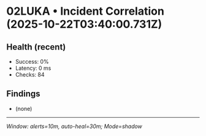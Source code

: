# 02LUKA • Incident Correlation (2025-10-22T03:40:00.731Z)

## Health (recent)
- Success: 0%
- Latency: 0 ms
- Checks: 84

## Findings
- (none)

---
_Window: alerts=10m, auto-heal=30m; Mode=shadow_